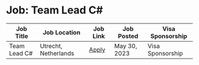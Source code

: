 # Job: Team Lead C#

| Job Title | Job Location | Job Link | Job Posted | Visa Sponsorship |
| --- | --- | --- | --- | --- |
| Team Lead C# | Utrecht, Netherlands | [Apply](https://www.careersatcoolblue.com/vacancies/technical-team-lead-c/) | May 30, 2023 | Visa Sponsorship |

